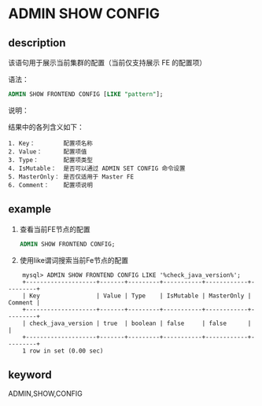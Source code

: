# ADMIN SHOW CONFIG

## description

该语句用于展示当前集群的配置（当前仅支持展示 FE 的配置项）

语法：

```sql
ADMIN SHOW FRONTEND CONFIG [LIKE "pattern"];
```

说明：

结果中的各列含义如下：

```plain text
1. Key：        配置项名称
2. Value：      配置项值
3. Type：       配置项类型
4. IsMutable：  是否可以通过 ADMIN SET CONFIG 命令设置
5. MasterOnly： 是否仅适用于 Master FE
6. Comment：    配置项说明
```

## example

1. 查看当前FE节点的配置

    ```sql
    ADMIN SHOW FRONTEND CONFIG;
    ```

2. 使用like谓词搜索当前Fe节点的配置

```plain text
    mysql> ADMIN SHOW FRONTEND CONFIG LIKE '%check_java_version%';
    +--------------------+-------+---------+-----------+------------+---------+
    | Key                | Value | Type    | IsMutable | MasterOnly | Comment |
    +--------------------+-------+---------+-----------+------------+---------+
    | check_java_version | true  | boolean | false     | false      |         |
    +--------------------+-------+---------+-----------+------------+---------+
    1 row in set (0.00 sec)
```

## keyword

ADMIN,SHOW,CONFIG
